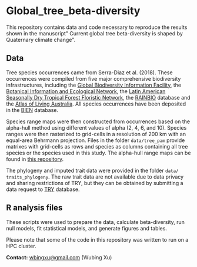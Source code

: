 # Global_tree_beta-diversity
This repository contains data and code necessary to reproduce the results shown in the manuscript" Current global tree beta-diversity is shaped by Quaternary climate change".

## Data
Tree species occurrences came from Serra-Diaz et al. (2018). These occurrences were compiled from five major comprehensive biodiversity infrastructures, including the [Global Biodiversity Information Facility](https://www.gbif.org), the [Botanical Information and Ecological Network](http://bien.nceas.ucsb.edu/bien), the [Latin American Seasonally Dry Tropical Forest Floristic Network]( http://www.dryflor.info), the [RAINBIO](https://gdauby.github.io/rainbio/index.html) database and the [Atlas of Living Australia](https://www.ala.org.au). All species occurrences have been deposited in the [BIEN](https://bien.nceas.ucsb.edu/bien/) database. 

Species range maps were then constructed from occurrences based on the alpha-hull method using different values of alpha (2, 4, 6, and 10). Species ranges were then rasterized to grid-cells in a resolution of 200 km with an equal-area Behrmann projection. Files in the folder `data/tree_pam` provide matrixes with grid-cells as rows and species as columns containing all tree species or the species used in this study. The alpha-hull range maps can be found in [this repository]( https://github.com/wyeco/TC_conservation).

The phylogeny and imputed trait data were provided in the folder ` data/ traits_phylogeny `.  The raw trait data are not available due to data privacy and sharing restrictions of TRY, but they can be obtained by submitting a data request to [TRY]( https://www.try-db.org/) database. 

## R analysis files
These scripts were used to prepare the data, calculate beta-diversity, run null models, fit statistical models, and generate figures and tables.

Please note that some of the code in this repository was written to run on a HPC cluster.

**Contact:** wbingxu@gmail.com (Wubing Xu)
